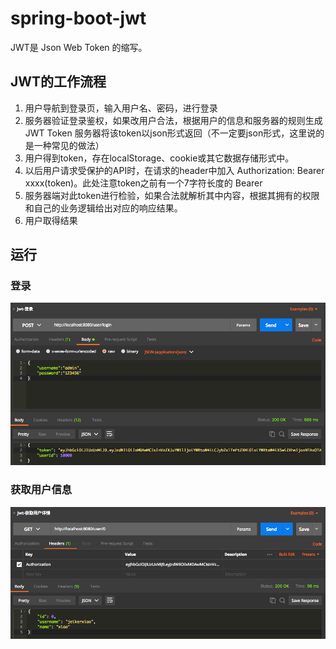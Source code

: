 
# spring-boot-jwt

JWT是 Json Web Token 的缩写。

## JWT的工作流程

1. 用户导航到登录页，输入用户名、密码，进行登录
2. 服务器验证登录鉴权，如果改用户合法，根据用户的信息和服务器的规则生成JWT Token
服务器将该token以json形式返回（不一定要json形式，这里说的是一种常见的做法）
3. 用户得到token，存在localStorage、cookie或其它数据存储形式中。
4. 以后用户请求受保护的API时，在请求的header中加入 Authorization: Bearer xxxx(token)。此处注意token之前有一个7字符长度的 Bearer
5. 服务器端对此token进行检验，如果合法就解析其中内容，根据其拥有的权限和自己的业务逻辑给出对应的响应结果。
6. 用户取得结果

## 运行

### 登录

![image](../images/jwt1.png)


### 获取用户信息

![image](../images/jwt2.png)
